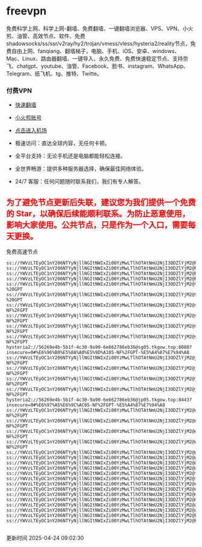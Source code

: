 # freevpn

免费科学上网、科学上网-翻墙、免费翻墙、一键翻墙浏览器、VPS、VPN、小火煎、油管、高效节点、软件、免费shadowsocks/ss/ssr/v2ray/hy2/trojan/vmess/vless/hysteria2/reality节点，免费自由上网、fanqiang、翻墙梯子，电脑、手机、iOS、安卓、windows、Mac、Linux、路由器翻墙、一键导入、永久免费、免费快速稳定节点、支持奈飞、chatgpt、youtube、油管、Facebook、脸书、instagram、WhatsApp、Telegram、纸飞机、tg、推特、Twitte。

### 付费VPN
* [快速翻墙](https://uhuio.top/) 

* [小火煎账号](https://free-clash.top/) 

* [点击进入机场](https://uhuio.top/) 

* 极速访问：直达全球内容，无任何卡顿。

* 全平台支持：无论手机还是电脑都能轻松连接。

* 全世界畅游：提供多种服务器选择，确保最佳网络体验。

* 24/7 客服：任何问题随时联系我们，我们有专人解答。

## <font color="red">为了避免节点更新后失联，建议您为我们提供一个免费的 Star，以确保后续能顺利联系。为防止恶意使用，影响大家使用。公共节点，只是作为一个入口，需要每天更换。</font>

免费高速节点

```ss://YWVzLTEyOC1nY206NTYyNjllNGItNWIxZi00YzMwLTlhOTAtNmU2NjI3ODZlYjM2@hk01.jgrtoioceaw.help:50384#%E9%A6%99%E6%B8%AF01
ss://YWVzLTEyOC1nY206NTYyNjllNGItNWIxZi00YzMwLTlhOTAtNmU2NjI3ODZlYjM2@hk02.jigreliewolf.click:17889#%E9%A6%99%E6%B8%AF02
ss://YWVzLTEyOC1nY206NTYyNjllNGItNWIxZi00YzMwLTlhOTAtNmU2NjI3ODZlYjM2@hk03.jigreliewolf.click:10838#%E9%A6%99%E6%B8%AF03
ss://YWVzLTEyOC1nY206NTYyNjllNGItNWIxZi00YzMwLTlhOTAtNmU2NjI3ODZlYjM2@hk04.jgrtoioceaw.help:29956#%E9%A6%99%E6%B8%AF04
ss://YWVzLTEyOC1nY206NTYyNjllNGItNWIxZi00YzMwLTlhOTAtNmU2NjI3ODZlYjM2@hk05.ijgelrkasd.click:41284#%E9%A6%99%E6%B8%AF05
ss://YWVzLTEyOC1nY206NTYyNjllNGItNWIxZi00YzMwLTlhOTAtNmU2NjI3ODZlYjM2@tw01.jigreliewolf.click:30995#%E5%8F%B0%E6%B9%BE01%20-%20GPT
ss://YWVzLTEyOC1nY206NTYyNjllNGItNWIxZi00YzMwLTlhOTAtNmU2NjI3ODZlYjM2@tw02.ijgelrkasd.click:22610#%E5%8F%B0%E6%B9%BE02%20-%20GPT
ss://YWVzLTEyOC1nY206NTYyNjllNGItNWIxZi00YzMwLTlhOTAtNmU2NjI3ODZlYjM2@sg01.jgrtoioceaw.help:55559#%E6%96%B0%E5%8A%A0%E5%9D%A101%20-NF%2FGPT
ss://YWVzLTEyOC1nY206NTYyNjllNGItNWIxZi00YzMwLTlhOTAtNmU2NjI3ODZlYjM2@sg02.jigreliewolf.click:40574#%E6%96%B0%E5%8A%A0%E5%9D%A102%20-NF%2FGPT
ss://YWVzLTEyOC1nY206NTYyNjllNGItNWIxZi00YzMwLTlhOTAtNmU2NjI3ODZlYjM2@sg03.ijgelrkasd.click:23716#%E6%96%B0%E5%8A%A0%E5%9D%A103%20-NF%2FGPT
ss://YWVzLTEyOC1nY206NTYyNjllNGItNWIxZi00YzMwLTlhOTAtNmU2NjI3ODZlYjM2@sg04.jgrtoioceaw.help:17971#%E6%96%B0%E5%8A%A0%E5%9D%A104%20-NF%2FGPT
hysteria2://56269e4b-5b1f-4c30-9a90-6e662786eb36@sg05.tkgow.top:8080?insecure=0#%E6%96%B0%E5%8A%A0%E5%9D%A105-NF%2FGPT-%E5%A4%87%E7%94%A8
ss://YWVzLTEyOC1nY206NTYyNjllNGItNWIxZi00YzMwLTlhOTAtNmU2NjI3ODZlYjM2@jp01.jgrtoioceaw.help:58645#%E6%97%A5%E6%9C%AC01%20-NF%2FGPT
ss://YWVzLTEyOC1nY206NTYyNjllNGItNWIxZi00YzMwLTlhOTAtNmU2NjI3ODZlYjM2@jp02.jgrtoioceaw.help:47462#%E6%97%A5%E6%9C%AC02%20-NF%2FGPT
ss://YWVzLTEyOC1nY206NTYyNjllNGItNWIxZi00YzMwLTlhOTAtNmU2NjI3ODZlYjM2@jp03.jigreliewolf.click:33414#%E6%97%A5%E6%9C%AC03%20-NF%2FGPT
ss://YWVzLTEyOC1nY206NTYyNjllNGItNWIxZi00YzMwLTlhOTAtNmU2NjI3ODZlYjM2@jp04.ijgelrkasd.click:58223#%E6%97%A5%E6%9C%AC04%20-NF%2FGPT
hysteria2://56269e4b-5b1f-4c30-9a90-6e662786eb36@jp05.tkgow.top:8443?insecure=0#%E6%97%A5%E6%9C%AC05-NF%2FGPT-%E5%A4%87%E7%94%A8
ss://YWVzLTEyOC1nY206NTYyNjllNGItNWIxZi00YzMwLTlhOTAtNmU2NjI3ODZlYjM2@us01.jgrtoioceaw.help:48129#%E7%BE%8E%E5%9B%BD01%20-NF%2FGPT
ss://YWVzLTEyOC1nY206NTYyNjllNGItNWIxZi00YzMwLTlhOTAtNmU2NjI3ODZlYjM2@us02.jgrtoioceaw.help:44907#%E7%BE%8E%E5%9B%BD02%20-NF%2FGPT
ss://YWVzLTEyOC1nY206NTYyNjllNGItNWIxZi00YzMwLTlhOTAtNmU2NjI3ODZlYjM2@us03.jigreliewolf.click:43330#%E7%BE%8E%E5%9B%BD03%20-NF%2FGPT
ss://YWVzLTEyOC1nY206NTYyNjllNGItNWIxZi00YzMwLTlhOTAtNmU2NjI3ODZlYjM2@us04.ijgelrkasd.click:44130#%E7%BE%8E%E5%9B%BD04%20-NF%2FGPT
ss://YWVzLTEyOC1nY206NTYyNjllNGItNWIxZi00YzMwLTlhOTAtNmU2NjI3ODZlYjM2@gb01.jgrtoioceaw.help:27765#%E8%8B%B1%E5%9B%BD01
ss://YWVzLTEyOC1nY206NTYyNjllNGItNWIxZi00YzMwLTlhOTAtNmU2NjI3ODZlYjM2@gb02.jigreliewolf.click:52762#%E8%8B%B1%E5%9B%BD02
ss://YWVzLTEyOC1nY206NTYyNjllNGItNWIxZi00YzMwLTlhOTAtNmU2NjI3ODZlYjM2@de01.jgrtoioceaw.help:20635#%E5%BE%B7%E5%9B%BD01
ss://YWVzLTEyOC1nY206NTYyNjllNGItNWIxZi00YzMwLTlhOTAtNmU2NjI3ODZlYjM2@de02.jigreliewolf.click:52770#%E5%BE%B7%E5%9B%BD02
ss://YWVzLTEyOC1nY206NTYyNjllNGItNWIxZi00YzMwLTlhOTAtNmU2NjI3ODZlYjM2@fr01.ijgelrkasd.click:32568#%E6%B3%95%E5%9B%BD01
ss://YWVzLTEyOC1nY206NTYyNjllNGItNWIxZi00YzMwLTlhOTAtNmU2NjI3ODZlYjM2@fr02.jigreliewolf.click:45265#%E6%B3%95%E5%9B%BD02
ss://YWVzLTEyOC1nY206NTYyNjllNGItNWIxZi00YzMwLTlhOTAtNmU2NjI3ODZlYjM2@ca01.jigreliewolf.click:30461#%E5%8A%A0%E6%8B%BF%E5%A4%A701
ss://YWVzLTEyOC1nY206NTYyNjllNGItNWIxZi00YzMwLTlhOTAtNmU2NjI3ODZlYjM2@ca02.ijgelrkasd.click:24053#%E5%8A%A0%E6%8B%BF%E5%A4%A702
ss://YWVzLTEyOC1nY206NTYyNjllNGItNWIxZi00YzMwLTlhOTAtNmU2NjI3ODZlYjM2@my01.jigreliewolf.click:52408#%E9%A9%AC%E6%9D%A5%E8%A5%BF%E4%BA%9A01
ss://YWVzLTEyOC1nY206NTYyNjllNGItNWIxZi00YzMwLTlhOTAtNmU2NjI3ODZlYjM2@my02.ijgelrkasd.click:25519#%E9%A9%AC%E6%9D%A5%E8%A5%BF%E4%BA%9A02
ss://YWVzLTEyOC1nY206NTYyNjllNGItNWIxZi00YzMwLTlhOTAtNmU2NjI3ODZlYjM2@au01.jgrtoioceaw.help:13460#%E6%BE%B3%E5%A4%A7%E5%88%A9%E4%BA%9A01
ss://YWVzLTEyOC1nY206NTYyNjllNGItNWIxZi00YzMwLTlhOTAtNmU2NjI3ODZlYjM2@au02.ijgelrkasd.click:46073#%E6%BE%B3%E5%A4%A7%E5%88%A9%E4%BA%9A02
ss://YWVzLTEyOC1nY206NTYyNjllNGItNWIxZi00YzMwLTlhOTAtNmU2NjI3ODZlYjM2@ko01.jgrtoioceaw.help:46108#%E9%9F%A9%E5%9B%BD01
ss://YWVzLTEyOC1nY206NTYyNjllNGItNWIxZi00YzMwLTlhOTAtNmU2NjI3ODZlYjM2@ko02.jigreliewolf.click:50181#%E9%9F%A9%E5%9B%BD02


```
更新时间 2025-04-24 09:02:30